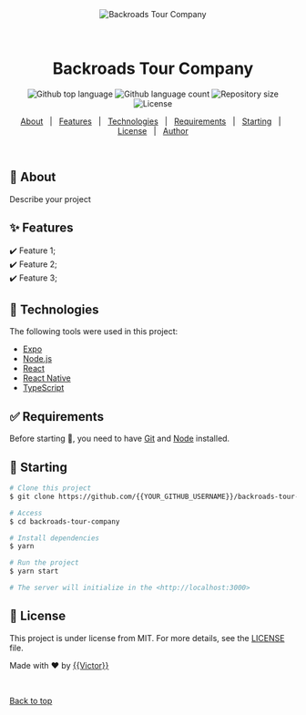 <div align="center" id="top"> 
  <img src="./.github/app.gif" alt="Backroads Tour Company" />

&#xa0;

  <!-- <a href="https://backroadstourcompany.netlify.app">Demo</a> -->
</div>

<h1 align="center">Backroads Tour Company</h1>

<p align="center">
  <img alt="Github top language" src="https://img.shields.io/github/languages/top/{{Iyanuoluwa-vic}}/backroads-tour-company?color=56BEB8">

  <img alt="Github language count" src="https://img.shields.io/github/languages/count/{{Iyanuoluwa-vic}}/backroads-tour-company?color=56BEB8">

  <img alt="Repository size" src="https://img.shields.io/github/repo-size/{{Iyanuoluwa-vic}}/backroads-tour-company?color=56BEB8">

  <img alt="License" src="https://img.shields.io/github/license/{{Iyanuoluwa-vic}}/backroads-tour-company?color=56BEB8">

  <!-- <img alt="Github issues" src="https://img.shields.io/github/issues/{{Iyanuoluwa-vic }}/backroads-tour-company?color=56BEB8" /> -->

  <!-- <img alt="Github forks" src="https://img.shields.io/github/forks/{{Iyanuoluwa-vic}}/backroads-tour-company?color=56BEB8" /> -->

  <!-- <img alt="Github stars" src="https://img.shields.io/github/stars/{{Iyanuoluwa-vic}}/backroads-tour-company?color=56BEB8" /> -->
</p>

<!-- Status -->

<!-- <h4 align="center">
	🚧  Backroads Tour Company 🚀 Under construction...  🚧
</h4>

<hr> -->

<p align="center">
  <a href="#dart-about">About</a> &#xa0; | &#xa0; 
  <a href="#sparkles-features">Features</a> &#xa0; | &#xa0;
  <a href="#rocket-technologies">Technologies</a> &#xa0; | &#xa0;
  <a href="#white_check_mark-requirements">Requirements</a> &#xa0; | &#xa0;
  <a href="#checkered_flag-starting">Starting</a> &#xa0; | &#xa0;
  <a href="#memo-license">License</a> &#xa0; | &#xa0;
  <a href="https://github.com/{{YOUR_GITHUB_USERNAME}}" target="_blank">Author</a>
</p>

<br>

## :dart: About

Describe your project

## :sparkles: Features

:heavy_check_mark: Feature 1;\
:heavy_check_mark: Feature 2;\
:heavy_check_mark: Feature 3;

## :rocket: Technologies

The following tools were used in this project:

- [Expo](https://expo.io/)
- [Node.js](https://nodejs.org/en/)
- [React](https://pt-br.reactjs.org/)
- [React Native](https://reactnative.dev/)
- [TypeScript](https://www.typescriptlang.org/)

## :white_check_mark: Requirements

Before starting :checkered_flag:, you need to have [Git](https://git-scm.com) and [Node](https://nodejs.org/en/) installed.

## :checkered_flag: Starting

```bash
# Clone this project
$ git clone https://github.com/{{YOUR_GITHUB_USERNAME}}/backroads-tour-company

# Access
$ cd backroads-tour-company

# Install dependencies
$ yarn

# Run the project
$ yarn start

# The server will initialize in the <http://localhost:3000>
```

## :memo: License

This project is under license from MIT. For more details, see the [LICENSE](LICENSE.md) file.

Made with :heart: by <a href="https://github.com/{{Iyanuoluwa-vic}}" target="_blank">{{Victor}}</a>

&#xa0;

<a href="#top">Back to top</a>

